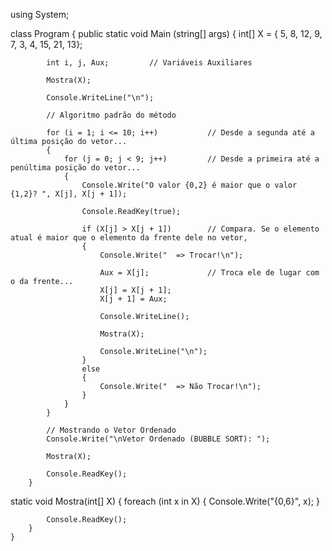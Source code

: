 using System;

class Program {
  public static void Main (string[] args) {
            int[] X = { 5, 8, 12, 9, 7, 3, 4, 15, 21, 13};
           
            int i, j, Aux;         // Variáveis Auxiliares

            Mostra(X);

            Console.WriteLine("\n");

            // Algoritmo padrão do método

            for (i = 1; i <= 10; i++)           // Desde a segunda até a última posição do vetor...
            {
                for (j = 0; j < 9; j++)         // Desde a primeira até a penúltima posição do vetor...
                {
                    Console.Write("O valor {0,2} é maior que o valor {1,2}? ", X[j], X[j + 1]);

                    Console.ReadKey(true);

                    if (X[j] > X[j + 1])        // Compara. Se o elemento atual é maior que o elemento da frente dele no vetor,
                    {
                        Console.Write("  => Trocar!\n");

                        Aux = X[j];             // Troca ele de lugar com o da frente...
                        X[j] = X[j + 1];
                        X[j + 1] = Aux;

                        Console.WriteLine();
                        
                        Mostra(X);

                        Console.WriteLine("\n");
                    }
                    else
                    {
                        Console.Write("  => Não Trocar!\n");
                    }
                }
            }

            // Mostrando o Vetor Ordenado
            Console.Write("\nVetor Ordenado (BUBBLE SORT): ");

            Mostra(X);

            Console.ReadKey();
        }

  static void Mostra(int[] X)
        {
            foreach (int x in X)
            {
                Console.Write("{0,6}", x);
            }

            Console.ReadKey();
        }
    }
